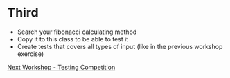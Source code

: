 # Third
- Search your fibonacci calculating method
- Copy it to this class to be able to test it
- Create tests that covers all types of input (like in the previous workshop exercise)


[Next Workshop - Testing Competition](TestingCompetition.md)
